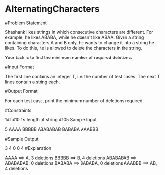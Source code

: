 # AlternatingCharacters
#Problem Statement

Shashank likes strings in which consecutive characters are different. For example, he likes ABABA, while he doesn't like ABAA. Given a string containing characters A and B only, he wants to change it into a string he likes. To do this, he is allowed to delete the characters in the string.

Your task is to find the minimum number of required deletions.

#Input Format

The first line contains an integer T, i.e. the number of test cases. 
The next T lines contain a string each.

#Output Format

For each test case, print the minimum number of deletions required.

#Constraints

1≤T≤10 
1≤ length of string ≤105
Sample Input

5
AAAA
BBBBB
ABABABAB
BABABA
AAABBB

#Sample Output

3
4
0
0
4
#Explanation

AAAA ⟹ A, 3 deletions
BBBBB ⟹ B, 4 deletions
ABABABAB ⟹ ABABABAB, 0 deletions
BABABA ⟹ BABABA, 0 deletions
AAABBB ⟹ AB, 4 deletions

